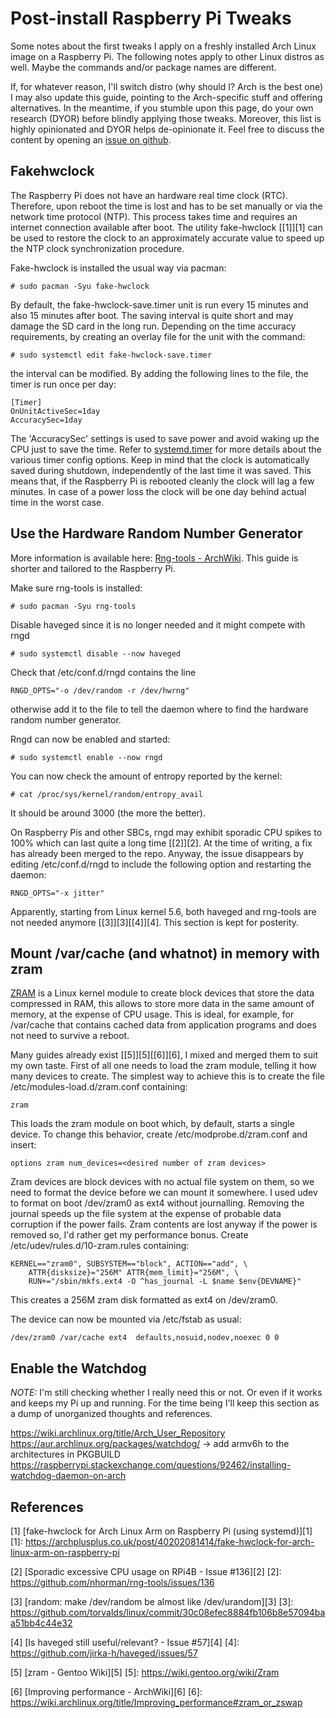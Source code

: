# Post-install Raspberry Pi Tweaks

Some notes about the first tweaks I apply on a freshly installed Arch Linux
image on a Raspberry Pi. The following notes apply to other Linux distros as
well. Maybe the commands and/or package names are different.

If, for whatever reason, I'll switch distro (why should I? Arch is the best one)
I may also update this guide, pointing to the Arch-specific stuff and offering
alternatives. In the meantime, if you stumble upon this page, do your own
research (DYOR) before blindly applying those tweaks. Moreover, this list is
highly opinionated and DYOR helps de-opinionate it. Feel free to discuss the
content by opening an [issue on github](https://github.com/electricant/electricant.github.io/issues).

## Fakehwclock

The Raspberry Pi does not have an hardware real time clock (RTC). Therefore,
upon reboot the time is lost and has to be set manually or via the network time
protocol (NTP). This process takes time and requires an internet connection
available after boot. The utility fake-hwclock [\[1\]][1] can be used to restore
the clock to an approximately accurate value to speed up the NTP clock
synchronization procedure.

Fake-hwclock is installed the usual way via pacman:

	# sudo pacman -Syu fake-hwclock

By default, the fake-hwclock-save.timer unit is run every 15 minutes and also 
15 minutes after boot. The saving interval is quite short and may damage the SD
card in the long run. Depending on the time accuracy requirements, by creating
an overlay file for the unit with the command:

	# sudo systemctl edit fake-hwclock-save.timer

the interval can be modified. By adding the following lines to the file, the
timer is run once per day:

	[Timer]
	OnUnitActiveSec=1day
	AccuracySec=1day

The 'AccuracySec' settings is used to save power and avoid waking up the CPU
just to save the time. Refer to [systemd.timer](https://www.freedesktop.org/software/systemd/man/systemd.timer.html) for more details about the various
timer config options. Keep in mind that the clock is automatically saved during
shutdown, independently of the last time it was saved. This means that, if the
Raspberry Pi is rebooted cleanly the clock will lag a few minutes. In case of a
power loss the clock will be one day behind actual time in the worst case.

## Use the Hardware Random Number Generator

More information is available here: [Rng-tools - ArchWiki](https://wiki.archlinux.org/title/Rng-tools).
This guide is shorter and tailored to the Raspberry Pi.

Make sure rng-tools is installed:

	# sudo pacman -Syu rng-tools

Disable haveged since it is no longer needed and it might compete with rngd

	# sudo systemctl disable --now haveged

Check that /etc/conf.d/rngd contains the line

	RNGD_OPTS="-o /dev/random -r /dev/hwrng"

otherwise add it to the file to tell the daemon where to find the hardware
random number generator.

Rngd can now be enabled and started:

	# sudo systemctl enable --now rngd

You can now check the amount of entropy reported by the kernel:

	# cat /proc/sys/kernel/random/entropy_avail

It should be around 3000 (the more the better).

On Raspberry Pis and other SBCs, rngd may exhibit sporadic CPU spikes to 100%
which can last quite a long time [\[2\]][2].
At the time of writing, a fix has already been merged to the repo. Anyway, the 
issue disappears by editing /etc/conf.d/rngd to include the following option and
restarting the daemon:

	RNGD_OPTS="-x jitter"

Apparently, starting from Linux kernel 5.6, both haveged and rng-tools are not
needed anymore [\[3\]][3][\[4\]][4]. This section is kept for posterity.

## Mount /var/cache (and whatnot) in memory with zram

[ZRAM](https://www.kernel.org/doc/html/latest/admin-guide/blockdev/zram.html) is a Linux kernel module to create block devices that store the data
compressed in RAM, this allows to store more data in the same amount of memory,
at the expense of CPU usage. This is ideal, for example, for /var/cache that
contains cached data from application programs and does not need to survive a
reboot.

Many guides already exist [\[5\]][5][\[6\]][6], I mixed and merged them to suit
my own taste. First of all one needs to load the zram module, telling it how
many devices to create. The simplest way to achieve this is to create the file
/etc/modules-load.d/zram.conf containing:

	zram

This loads the zram module on boot which, by default, starts a single device.
To change this behavior, create /etc/modprobe.d/zram.conf and insert:

	options zram num_devices=<desired number of zram devices>

Zram devices are block devices with no actual file system on them, so we need to
format the device before we can mount it somewhere. I used udev to format on
boot /dev/zram0 as ext4 without journalling. Removing the journal speeds up the
file system at the expense of probable data corruption if the power fails. Zram
contents are lost anyway if the power is removed so, I'd rather get my
performance bonus. Create /etc/udev/rules.d/10-zram.rules containing:

	KERNEL=="zram0", SUBSYSTEM=="block", ACTION=="add", \
		ATTR{disksize}="256M" ATTR{mem_limit}="256M", \
		RUN+="/sbin/mkfs.ext4 -O ^has_journal -L $name $env{DEVNAME}"

This creates a 256M zram disk formatted as ext4 on /dev/zram0.

The device can now be mounted via /etc/fstab as usual:

	/dev/zram0 /var/cache ext4  defaults,nosuid,nodev,noexec 0 0

## Enable the Watchdog

*NOTE:* I'm still checking whether I really need this or not. Or even if it
works and keeps my Pi up and running. For the time being I'll keep this section
as a dump of unorganized thoughts and references.

https://wiki.archlinux.org/title/Arch_User_Repository
https://aur.archlinux.org/packages/watchdog/ -> add armv6h to the architectures
in PKGBUILD
https://raspberrypi.stackexchange.com/questions/92462/installing-watchdog-daemon-on-arch

## References

\[1\] [fake-hwclock for Arch Linux Arm on Raspberry Pi (using systemd)][1]
[1]: https://archplusplus.co.uk/post/40202081414/fake-hwclock-for-arch-linux-arm-on-raspberry-pi

\[2\] [Sporadic excessive CPU usage on RPi4B - Issue #136][2]
[2]: https://github.com/nhorman/rng-tools/issues/136

\[3\] [random: make /dev/random be almost like /dev/urandom][3]
[3]: https://github.com/torvalds/linux/commit/30c08efec8884fb106b8e57094baa51bb4c44e32

\[4\] [Is haveged still useful/relevant? - Issue #57][4]
[4]: https://github.com/jirka-h/haveged/issues/57

\[5\] [zram - Gentoo Wiki][5]
[5]: https://wiki.gentoo.org/wiki/Zram

\[6\] [Improving performance - ArchWiki][6]
[6]: https://wiki.archlinux.org/title/Improving_performance#zram_or_zswap

